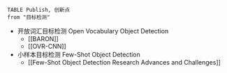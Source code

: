 ```dataview
TABLE Publish, 创新点
from "目标检测"
```


- 开放词汇目标检测 Open Vocabulary Object Detection
	- [[BARON]]
	- [[OVR-CNN]]
- 小样本目标检测 Few-Shot Object Detection
	- [[Few-Shot Object Detection Research Advances and Challenges]]